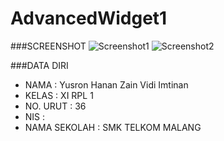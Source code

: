 # AdvancedWidget1

###SCREENSHOT
![Screenshot1](http://.)
![Screenshot2](http://.)

###DATA DIRI
- NAMA : Yusron Hanan Zain Vidi Imtinan
- KELAS : XI RPL 1
- NO. URUT : 36
- NIS : 
- NAMA SEKOLAH : SMK TELKOM MALANG
